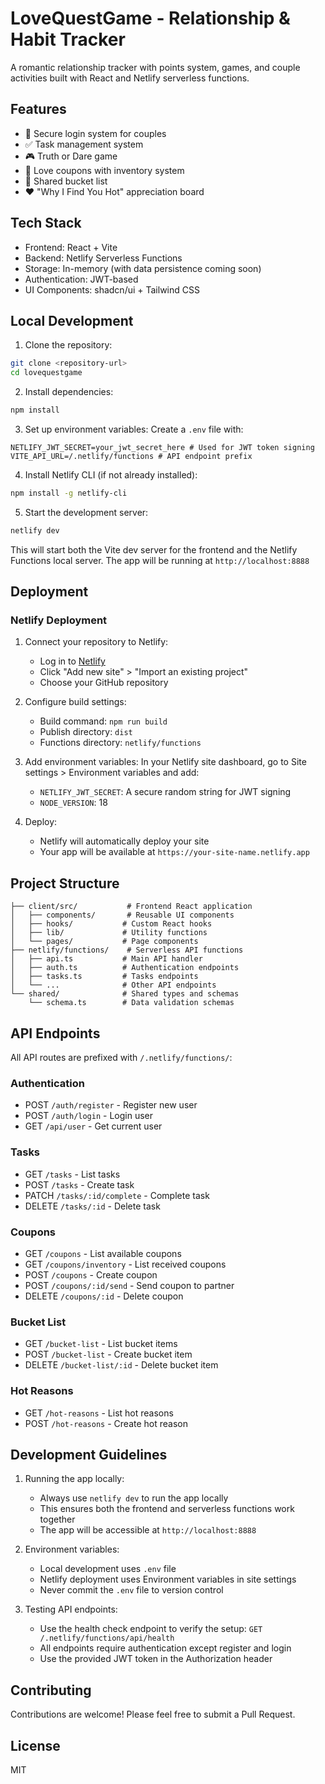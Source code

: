 # LoveQuestGame - Relationship & Habit Tracker

A romantic relationship tracker with points system, games, and couple activities built with React and Netlify serverless functions.

## Features

- 🔐 Secure login system for couples
- ✅ Task management system
- 🎮 Truth or Dare game
- 🎁 Love coupons with inventory system
- 📝 Shared bucket list
- ❤️ "Why I Find You Hot" appreciation board

## Tech Stack

- Frontend: React + Vite
- Backend: Netlify Serverless Functions
- Storage: In-memory (with data persistence coming soon)
- Authentication: JWT-based
- UI Components: shadcn/ui + Tailwind CSS

## Local Development

1. Clone the repository:
```bash
git clone <repository-url>
cd lovequestgame
```

2. Install dependencies:
```bash
npm install
```

3. Set up environment variables:
Create a `.env` file with:
```env
NETLIFY_JWT_SECRET=your_jwt_secret_here # Used for JWT token signing
VITE_API_URL=/.netlify/functions # API endpoint prefix
```

4. Install Netlify CLI (if not already installed):
```bash
npm install -g netlify-cli
```

5. Start the development server:
```bash
netlify dev
```

This will start both the Vite dev server for the frontend and the Netlify Functions local server.
The app will be running at `http://localhost:8888`

## Deployment

### Netlify Deployment

1. Connect your repository to Netlify:
   - Log in to [Netlify](https://netlify.com)
   - Click "Add new site" > "Import an existing project"
   - Choose your GitHub repository

2. Configure build settings:
   - Build command: `npm run build`
   - Publish directory: `dist`
   - Functions directory: `netlify/functions`

3. Add environment variables:
   In your Netlify site dashboard, go to Site settings > Environment variables and add:
   - `NETLIFY_JWT_SECRET`: A secure random string for JWT signing
   - `NODE_VERSION`: 18

4. Deploy:
   - Netlify will automatically deploy your site
   - Your app will be available at `https://your-site-name.netlify.app`

## Project Structure

```
├── client/src/           # Frontend React application
│   ├── components/       # Reusable UI components
│   ├── hooks/           # Custom React hooks
│   ├── lib/             # Utility functions
│   └── pages/           # Page components
├── netlify/functions/    # Serverless API functions
│   ├── api.ts           # Main API handler
│   ├── auth.ts          # Authentication endpoints
│   ├── tasks.ts         # Tasks endpoints
│   └── ...              # Other API endpoints
└── shared/              # Shared types and schemas
    └── schema.ts        # Data validation schemas
```

## API Endpoints

All API routes are prefixed with `/.netlify/functions/`:

### Authentication
- POST `/auth/register` - Register new user
- POST `/auth/login` - Login user
- GET `/api/user` - Get current user

### Tasks
- GET `/tasks` - List tasks
- POST `/tasks` - Create task
- PATCH `/tasks/:id/complete` - Complete task
- DELETE `/tasks/:id` - Delete task

### Coupons
- GET `/coupons` - List available coupons
- GET `/coupons/inventory` - List received coupons
- POST `/coupons` - Create coupon
- POST `/coupons/:id/send` - Send coupon to partner
- DELETE `/coupons/:id` - Delete coupon

### Bucket List
- GET `/bucket-list` - List bucket items
- POST `/bucket-list` - Create bucket item
- DELETE `/bucket-list/:id` - Delete bucket item

### Hot Reasons
- GET `/hot-reasons` - List hot reasons
- POST `/hot-reasons` - Create hot reason

## Development Guidelines

1. Running the app locally:
   - Always use `netlify dev` to run the app locally
   - This ensures both the frontend and serverless functions work together
   - The app will be accessible at `http://localhost:8888`

2. Environment variables:
   - Local development uses `.env` file
   - Netlify deployment uses Environment variables in site settings
   - Never commit the `.env` file to version control

3. Testing API endpoints:
   - Use the health check endpoint to verify the setup:
     `GET /.netlify/functions/api/health`
   - All endpoints require authentication except register and login
   - Use the provided JWT token in the Authorization header

## Contributing

Contributions are welcome! Please feel free to submit a Pull Request.

## License

MIT